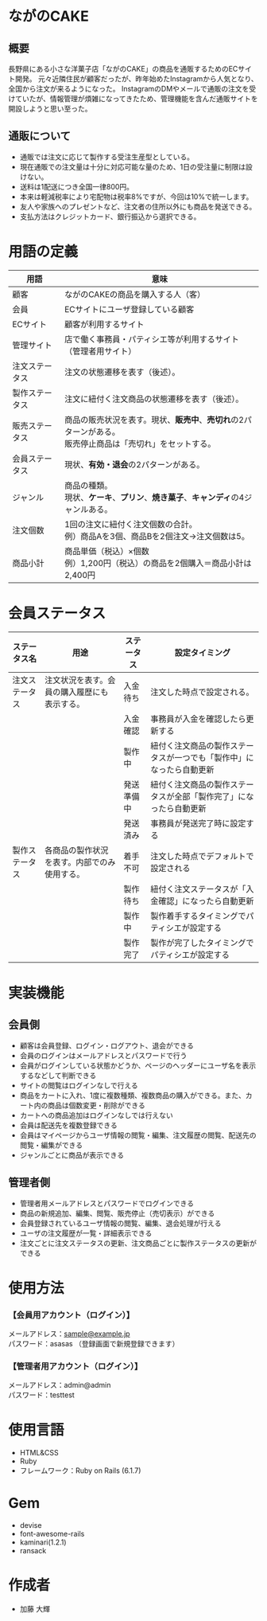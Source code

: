 # ながのCAKE

## 概要
長野県にある小さな洋菓子店「ながのCAKE」の商品を通販するためのECサイト開発。
元々近隣住民が顧客だったが、昨年始めたInstagramから人気となり、全国から注文が来るようになった。
InstagramのDMやメールで通販の注文を受けていたが、情報管理が煩雑になってきたため、管理機能を含んだ通販サイトを開設しようと思い至った。

## 通販について
- 通販では注文に応じて製作する受注生産型としている。
- 現在通販での注文量は十分に対応可能な量のため、1日の受注量に制限は設けない。
- 送料は1配送につき全国一律800円。
- 本来は軽減税率により宅配物は税率8%ですが、今回は10%で統一します。
- 友人や家族へのプレゼントなど、注文者の住所以外にも商品を発送できる。
- 支払方法はクレジットカード、銀行振込から選択できる。

# 用語の定義
| 用語 | 意味 |
| --- | --- |
| 顧客| ながのCAKEの商品を購入する人（客）|
| 会員 | ECサイトにユーザ登録している顧客 |
| ECサイト | 顧客が利用するサイト |
| 管理サイト | 店で働く事務員・パティシエ等が利用するサイト（管理者用サイト） | 
| 注文ステータス | 注文の状態遷移を表す（後述）。 |
| 製作ステータス | 注文に紐付く注文商品の状態遷移を表す（後述）。 |
| 販売ステータス | 商品の販売状況を表す。現状、**販売中**、**売切れ**の2パターンがある。<br> 販売停止商品は「売切れ」をセットする。 |
| 会員ステータス | 現状、**有効・退会**の2パターンがある。 |
| ジャンル | 商品の種類。 <br> 現状、**ケーキ**、**プリン**、**焼き菓子**、**キャンディ**の4ジャンルある。 |
| 注文個数 | 1回の注文に紐付く注文個数の合計。 <br> 例）商品Aを3個、商品Bを2個注文→注文個数は5。 |
| 商品小計 | 商品単価（税込）×個数 <br> 例）1,200円（税込）の商品を2個購入＝商品小計は2,400円 |

# 会員ステータス
| ステータス名 | 用途 | ステータス | 設定タイミング |
| --- | --- | --- | --- |
| 注文ステータス | 注文状況を表す。会員の購入履歴にも表示する。 | 入金待ち | 注文した時点で設定される。 | 
||| 入金確認 | 事務員が入金を確認したら更新する | 
||| 製作中 | 紐付く注文商品の製作ステータスが一つでも「製作中」になったら自動更新
||| 発送準備中 | 紐付く注文商品の製作ステータスが全部「製作完了」になったら自動更新
||| 発送済み | 事務員が発送完了時に設定する |
| 製作ステータス | 各商品の製作状況を表す。内部でのみ使用する。 | 着手不可 | 注文した時点でデフォルトで設定される |
||| 製作待ち | 紐付く注文ステータスが「入金確認」になったら自動更新 | 
||| 製作中 | 製作着手するタイミングでパティシエが設定する | 
||| 製作完了 | 製作が完了したタイミングでパティシエが設定する |

# 実装機能
## 会員側
- 顧客は会員登録、ログイン・ログアウト、退会ができる
- 会員のログインはメールアドレスとパスワードで行う
- 会員がログインしている状態かどうか、ページのヘッダーにユーザ名を表示するなどして判断できる
- サイトの閲覧はログインなしで行える
- 商品をカートに入れ、1度に複数種類、複数商品の購入ができる。また、カート内の商品は個数変更・削除ができる
- カートへの商品追加はログインなしでは行えない
- 会員は配送先を複数登録できる
- 会員はマイページからユーザ情報の閲覧・編集、注文履歴の閲覧、配送先の閲覧・編集ができる
- ジャンルごとに商品が表示できる

## 管理者側
- 管理者用メールアドレスとパスワードでログインできる
- 商品の新規追加、編集、閲覧、販売停止（売切表示）ができる
- 会員登録されているユーザ情報の閲覧、編集、退会処理が行える
- ユーザの注文履歴が一覧・詳細表示できる
- 注文ごとに注文ステータスの更新、注文商品ごとに製作ステータスの更新ができる

# 使用方法
### 【会員用アカウント（ログイン）】
メールアドレス：sample@example.jp <br>
パスワード：asasas
（登録画面で新規登録できます）

### 【管理者用アカウント（ログイン）】
メールアドレス：admin@admin <br>
パスワード：testtest

# 使用言語
- HTML&CSS
- Ruby
- フレームワーク：Ruby on Rails (6.1.7)

# Gem
- devise
- font-awesome-rails
- kaminari(1.2.1)
- ransack

# 作成者
- 加藤 大輝







